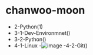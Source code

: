 # chanwoo-moon
- 2-Python(1)
- 3-1-Dev-Environmnet()
- 3-2-Python()
- 4-1-Linux
        -![image](https://github.com/user-attachments/assets/f3549b1a-10c2-4595-8981-ec51c31bb012)
-4-2-Git()
